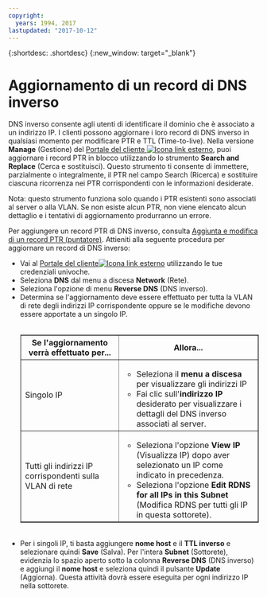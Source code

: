 ```yaml
---
copyright:
  years: 1994, 2017
lastupdated: "2017-10-12"
---
```


{:shortdesc: .shortdesc}
{:new_window: target="_blank"}

# Aggiornamento di un record di DNS inverso

DNS inverso consente agli utenti di identificare il dominio che è associato a un indirizzo IP. I clienti possono aggiornare i loro record di DNS inverso in qualsiasi momento per modificare PTR e TTL (Time-to-live). Nella versione **Manage** (Gestione) del [Portale del cliente ![Icona link esterno](../../icons/launch-glyph.svg "Icona link esterno")](https://control.softlayer.com/), puoi aggiornare i record PTR in blocco utilizzando lo strumento **Search and Replace** (Cerca e sostituisci). Questo strumento ti consente di immettere, parzialmente o integralmente, il PTR nel campo Search (Ricerca) e sostituire ciascuna ricorrenza nei PTR corrispondenti con le informazioni desiderate. 

Nota: questo strumento funziona solo quando i PTR esistenti sono associati al server o alla VLAN. Se non esiste alcun PTR, non viene elencato alcun dettaglio e i tentativi di aggiornamento produrranno un errore. 

Per aggiungere un record PTR di DNS inverso, consulta [Aggiunta e modifica di un record PTR (puntatore)](add-and-edit-ptr-pointer-record.html). Attieniti alla seguente procedura per aggiornare un record di DNS inverso:

 * Vai al [Portale del cliente![Icona link esterno](../../icons/launch-glyph.svg "Icona link esterno")](https://control.softlayer.com/) utilizzando le tue credenziali univoche.
 * Seleziona **DNS** dal menu a discesa **Network** (Rete).
 * Seleziona l'opzione di menu **Reverse DNS** (DNS inverso).
 * Determina se l'aggiornamento deve essere effettuato per tutta la VLAN di rete degli indirizzi IP corrispondente oppure se le modifiche devono essere apportate a un singolo IP.<br><br><table border="1"><tbody><tr><th>Se l'aggiornamento verrà effettuato per...</th><th>Allora...</th></tr><tr><td>Singolo IP</td><td><ul><li>Seleziona il <b>menu a discesa</b> per visualizzare gli indirizzi IP</li><li>Fai clic sull'<strong>indirizzo IP</strong> desiderato per visualizzare i dettagli del DNS inverso associati al server.</li></ul></td></tr><tr><td>Tutti gli indirizzi IP corrispondenti sulla VLAN di rete</td><td><ul><li>Seleziona l'opzione <strong>View IP</strong> (Visualizza IP) dopo aver selezionato un IP come indicato in precedenza.</li><li>Seleziona l'opzione <strong>Edit RDNS for all IPs in this Subnet</strong> (Modifica RDNS per tutti gli IP in questa sottorete).</li></ul></td></tr></tbody></table><br/>
 * Per i singoli IP, ti basta aggiungere **nome host** e il **TTL inverso** e selezionare quindi **Save** (Salva). Per l'intera **Subnet** (Sottorete), evidenzia lo spazio aperto sotto la colonna **Reverse DNS** (DNS inverso) e aggiungi il **nome host** e seleziona quindi il pulsante **Update** (Aggiorna). Questa attività dovrà essere eseguita per ogni indirizzo IP nella sottorete.
